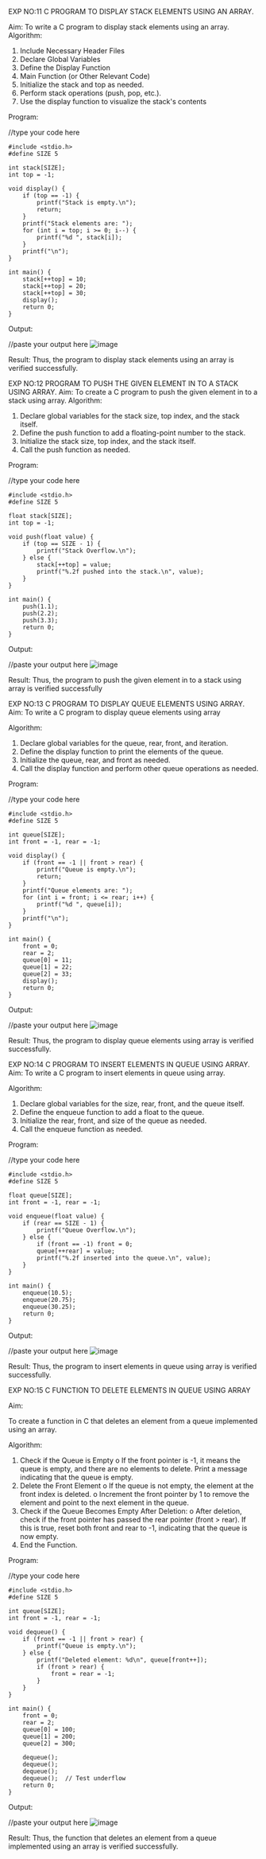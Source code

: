 EXP NO:11 C PROGRAM TO DISPLAY STACK ELEMENTS USING AN ARRAY.

Aim:
To write a C program to display stack elements using an array.
Algorithm:
1.	Include Necessary Header Files
2.	Declare Global Variables
3.	Define the Display Function
4.	Main Function (or Other Relevant Code)
5.	Initialize the stack and top as needed.
6.	Perform stack operations (push, pop, etc.).
7.	Use the display function to visualize the stack's contents
 
Program:

//type your code here
```
#include <stdio.h>
#define SIZE 5

int stack[SIZE];
int top = -1;

void display() {
    if (top == -1) {
        printf("Stack is empty.\n");
        return;
    }
    printf("Stack elements are: ");
    for (int i = top; i >= 0; i--) {
        printf("%d ", stack[i]);
    }
    printf("\n");
}

int main() {
    stack[++top] = 10;
    stack[++top] = 20;
    stack[++top] = 30;
    display();
    return 0;
}
```
Output:

//paste your output here
![image](https://github.com/user-attachments/assets/8136ee92-8edd-487b-9aa2-0d9886e7ad5a)



Result:
Thus, the program to display stack elements using an array is verified successfully.
 

EXP NO:12  PROGRAM TO PUSH THE GIVEN ELEMENT IN TO A STACK USING ARRAY.
Aim:
To create a C program to push the given element in to a stack using array.
Algorithm:
1.	Declare global variables for the stack size, top index, and the stack itself.
2.	Define the push function to add a floating-point number to the stack.
3.	Initialize the stack size, top index, and the stack itself.
4.	Call the push function as needed.
 
Program:

//type your code here
```
#include <stdio.h>
#define SIZE 5

float stack[SIZE];
int top = -1;

void push(float value) {
    if (top == SIZE - 1) {
        printf("Stack Overflow.\n");
    } else {
        stack[++top] = value;
        printf("%.2f pushed into the stack.\n", value);
    }
}

int main() {
    push(1.1);
    push(2.2);
    push(3.3);
    return 0;
}
```

Output:

//paste your output here
![image](https://github.com/user-attachments/assets/b46893e0-9bd6-41fd-80e9-bd03c91051d6)




Result:
Thus, the program to push the given element in to a stack using array is verified successfully


 
EXP NO:13 C PROGRAM TO DISPLAY QUEUE ELEMENTS USING ARRAY.
Aim:
To write a C program to display queue elements using array

Algorithm:
1.	Declare global variables for the queue, rear, front, and iteration.
2.	Define the display function to print the elements of the queue.
3.	Initialize the queue, rear, and front as needed.
4.	Call the display function and perform other queue operations as needed.
 
Program:

//type your code here
```
#include <stdio.h>
#define SIZE 5

int queue[SIZE];
int front = -1, rear = -1;

void display() {
    if (front == -1 || front > rear) {
        printf("Queue is empty.\n");
        return;
    }
    printf("Queue elements are: ");
    for (int i = front; i <= rear; i++) {
        printf("%d ", queue[i]);
    }
    printf("\n");
}

int main() {
    front = 0;
    rear = 2;
    queue[0] = 11;
    queue[1] = 22;
    queue[2] = 33;
    display();
    return 0;
}
```

Output:

//paste your output here
![image](https://github.com/user-attachments/assets/c017e513-caee-4fe2-a486-c2d25118e0b0)



Result:
Thus, the program to display queue elements using array is verified successfully.


 
EXP NO:14 C PROGRAM TO INSERT ELEMENTS IN QUEUE USING ARRAY.
Aim:
To write a C program to insert elements in queue using array.

Algorithm:
1.	Declare global variables for the size, rear, front, and the queue itself.
2.	Define the enqueue function to add a float to the queue.
3.	Initialize the rear, front, and size of the queue as needed.
4.	Call the enqueue function as needed.

Program:

//type your code here
```
#include <stdio.h>
#define SIZE 5

float queue[SIZE];
int front = -1, rear = -1;

void enqueue(float value) {
    if (rear == SIZE - 1) {
        printf("Queue Overflow.\n");
    } else {
        if (front == -1) front = 0;
        queue[++rear] = value;
        printf("%.2f inserted into the queue.\n", value);
    }
}

int main() {
    enqueue(10.5);
    enqueue(20.75);
    enqueue(30.25);
    return 0;
}
```

Output:

//paste your output here
![image](https://github.com/user-attachments/assets/80a39dd6-910a-4ee0-a13f-6029a24cf2ae)


Result:
Thus, the program to insert elements in queue using array is verified successfully.



 
EXP NO:15 C FUNCTION TO DELETE ELEMENTS IN QUEUE USING ARRAY



Aim:

To create a function in C that deletes an element from a queue implemented using an array.

Algorithm:

1.	Check if the Queue is Empty
o	If the front pointer is -1, it means the queue is empty, and there are no elements to delete. Print a message indicating that the queue is empty.
2.	Delete the Front Element
o	If the queue is not empty, the element at the front index is deleted.
o	Increment the front pointer by 1 to remove the element and point to the next element in the queue.
3.	Check if the Queue Becomes Empty After Deletion:
o	After deletion, check if the front pointer has passed the rear pointer (front > rear). If this is true, reset both front and rear to -1, indicating that the queue is now empty.
4.	End the Function.



Program:

//type your code here
```
#include <stdio.h>
#define SIZE 5

int queue[SIZE];
int front = -1, rear = -1;

void dequeue() {
    if (front == -1 || front > rear) {
        printf("Queue is empty.\n");
    } else {
        printf("Deleted element: %d\n", queue[front++]);
        if (front > rear) {
            front = rear = -1;
        }
    }
}

int main() {
    front = 0;
    rear = 2;
    queue[0] = 100;
    queue[1] = 200;
    queue[2] = 300;
    
    dequeue();
    dequeue();
    dequeue();
    dequeue();  // Test underflow
    return 0;
}
```

Output:

//paste your output here
![image](https://github.com/user-attachments/assets/ea77624e-4294-40be-af25-bde2f1390b00)


Result:
Thus, the function that deletes an element from a queue implemented using an array is verified successfully.
